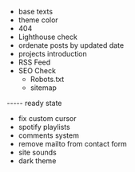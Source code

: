 - base texts
- theme color
- 404
- Lighthouse check
- ordenate posts by updated date
- projects introduction
- RSS Feed
- SEO Check
  - Robots.txt
  - sitemap

----- ready state

- fix custom cursor
- spotify playlists
- comments system
- remove mailto from contact form
- site sounds
- dark theme
